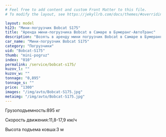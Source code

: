 ```yaml
---
# Feel free to add content and custom Front Matter to this file.
# To modify the layout, see https://jekyllrb.com/docs/themes/#overriding-theme-defaults

layout: model
h123: "Мини-погрузчик Bobcat S175"
title: "Аренда мини-погрузчика Bobcat в Самаре в Бумеранг-АвтоТранс"
description: "Возять в аренду мини погрузчик Bobcat в Самаре в Бумеранг-АвтоТранс"
car_name: "Мини-погрузчик Bobcat S175"
category: "Погрузчики"
uid: "Bobcat-S175"
thumb: "mini-pogruz"
index: "010"
permalink: /service/bobcat-s175/
kuzov_l: ""
kuzov_w: ""
tonnage: "0,895"
tonnage_s: ""
price: "1300"
images: "/img/avto/Bobcat-S175.jpg"
metaimg: "/img/avto/Bobcat-S175.jpg"
---
```


<p><span>Грузоподъемность:</span><span>895 кг</span></p>

<p><span>Скорость движения:</span><span>11,8-17,9 км/ч</span></p>

<p><span>Высота подъема ковша:</span><span>3 м</span></p>

